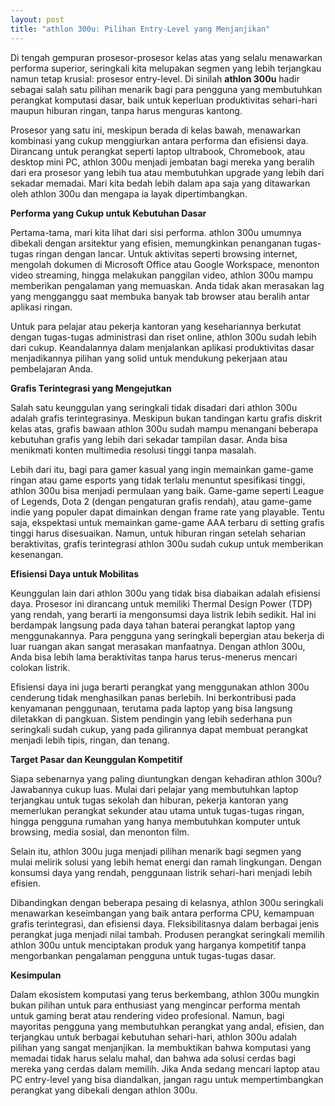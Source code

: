 ```yaml
---
layout: post
title: "athlon 300u: Pilihan Entry-Level yang Menjanjikan"
---
```


Di tengah gempuran prosesor-prosesor kelas atas yang selalu menawarkan performa superior, seringkali kita melupakan segmen yang lebih terjangkau namun tetap krusial: prosesor entry-level. Di sinilah **athlon 300u** hadir sebagai salah satu pilihan menarik bagi para pengguna yang membutuhkan perangkat komputasi dasar, baik untuk keperluan produktivitas sehari-hari maupun hiburan ringan, tanpa harus menguras kantong.

Prosesor yang satu ini, meskipun berada di kelas bawah, menawarkan kombinasi yang cukup menggiurkan antara performa dan efisiensi daya. Dirancang untuk perangkat seperti laptop ultrabook, Chromebook, atau desktop mini PC, athlon 300u menjadi jembatan bagi mereka yang beralih dari era prosesor yang lebih tua atau membutuhkan upgrade yang lebih dari sekadar memadai. Mari kita bedah lebih dalam apa saja yang ditawarkan oleh athlon 300u dan mengapa ia layak dipertimbangkan.

**Performa yang Cukup untuk Kebutuhan Dasar**

Pertama-tama, mari kita lihat dari sisi performa. athlon 300u umumnya dibekali dengan arsitektur yang efisien, memungkinkan penanganan tugas-tugas ringan dengan lancar. Untuk aktivitas seperti browsing internet, mengolah dokumen di Microsoft Office atau Google Workspace, menonton video streaming, hingga melakukan panggilan video, athlon 300u mampu memberikan pengalaman yang memuaskan. Anda tidak akan merasakan lag yang mengganggu saat membuka banyak tab browser atau beralih antar aplikasi ringan.

Untuk para pelajar atau pekerja kantoran yang kesehariannya berkutat dengan tugas-tugas administrasi dan riset online, athlon 300u sudah lebih dari cukup. Keandalannya dalam menjalankan aplikasi produktivitas dasar menjadikannya pilihan yang solid untuk mendukung pekerjaan atau pembelajaran Anda.

**Grafis Terintegrasi yang Mengejutkan**

Salah satu keunggulan yang seringkali tidak disadari dari athlon 300u adalah grafis terintegrasinya. Meskipun bukan tandingan kartu grafis diskrit kelas atas, grafis bawaan athlon 300u sudah mampu menangani beberapa kebutuhan grafis yang lebih dari sekadar tampilan dasar. Anda bisa menikmati konten multimedia resolusi tinggi tanpa masalah.

Lebih dari itu, bagi para gamer kasual yang ingin memainkan game-game ringan atau game esports yang tidak terlalu menuntut spesifikasi tinggi, athlon 300u bisa menjadi permulaan yang baik. Game-game seperti League of Legends, Dota 2 (dengan pengaturan grafis rendah), atau game-game indie yang populer dapat dimainkan dengan frame rate yang playable. Tentu saja, ekspektasi untuk memainkan game-game AAA terbaru di setting grafis tinggi harus disesuaikan. Namun, untuk hiburan ringan setelah seharian beraktivitas, grafis terintegrasi athlon 300u sudah cukup untuk memberikan kesenangan.

**Efisiensi Daya untuk Mobilitas**

Keunggulan lain dari athlon 300u yang tidak bisa diabaikan adalah efisiensi daya. Prosesor ini dirancang untuk memiliki Thermal Design Power (TDP) yang rendah, yang berarti ia mengonsumsi daya listrik lebih sedikit. Hal ini berdampak langsung pada daya tahan baterai perangkat laptop yang menggunakannya. Para pengguna yang seringkali bepergian atau bekerja di luar ruangan akan sangat merasakan manfaatnya. Dengan athlon 300u, Anda bisa lebih lama beraktivitas tanpa harus terus-menerus mencari colokan listrik.

Efisiensi daya ini juga berarti perangkat yang menggunakan athlon 300u cenderung tidak menghasilkan panas berlebih. Ini berkontribusi pada kenyamanan penggunaan, terutama pada laptop yang bisa langsung diletakkan di pangkuan. Sistem pendingin yang lebih sederhana pun seringkali sudah cukup, yang pada gilirannya dapat membuat perangkat menjadi lebih tipis, ringan, dan tenang.

**Target Pasar dan Keunggulan Kompetitif**

Siapa sebenarnya yang paling diuntungkan dengan kehadiran athlon 300u? Jawabannya cukup luas. Mulai dari pelajar yang membutuhkan laptop terjangkau untuk tugas sekolah dan hiburan, pekerja kantoran yang memerlukan perangkat sekunder atau utama untuk tugas-tugas ringan, hingga pengguna rumahan yang hanya membutuhkan komputer untuk browsing, media sosial, dan menonton film.

Selain itu, athlon 300u juga menjadi pilihan menarik bagi segmen yang mulai melirik solusi yang lebih hemat energi dan ramah lingkungan. Dengan konsumsi daya yang rendah, penggunaan listrik sehari-hari menjadi lebih efisien.

Dibandingkan dengan beberapa pesaing di kelasnya, athlon 300u seringkali menawarkan keseimbangan yang baik antara performa CPU, kemampuan grafis terintegrasi, dan efisiensi daya. Fleksibilitasnya dalam berbagai jenis perangkat juga menjadi nilai tambah. Produsen perangkat seringkali memilih athlon 300u untuk menciptakan produk yang harganya kompetitif tanpa mengorbankan pengalaman pengguna untuk tugas-tugas dasar.

**Kesimpulan**

Dalam ekosistem komputasi yang terus berkembang, athlon 300u mungkin bukan pilihan untuk para enthusiast yang mengincar performa mentah untuk gaming berat atau rendering video profesional. Namun, bagi mayoritas pengguna yang membutuhkan perangkat yang andal, efisien, dan terjangkau untuk berbagai kebutuhan sehari-hari, athlon 300u adalah pilihan yang sangat menjanjikan. Ia membuktikan bahwa komputasi yang memadai tidak harus selalu mahal, dan bahwa ada solusi cerdas bagi mereka yang cerdas dalam memilih. Jika Anda sedang mencari laptop atau PC entry-level yang bisa diandalkan, jangan ragu untuk mempertimbangkan perangkat yang dibekali dengan athlon 300u.

